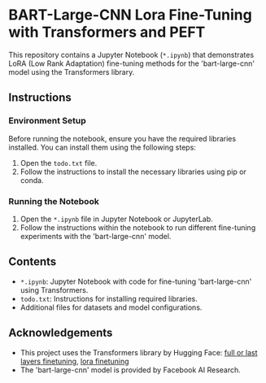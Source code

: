 # BART-Large-CNN Lora Fine-Tuning with Transformers and PEFT

This repository contains a Jupyter Notebook (`*.ipynb`) that demonstrates LoRA (Low Rank Adaptation) fine-tuning methods for the 'bart-large-cnn' model using the Transformers library.

## Instructions

### Environment Setup

Before running the notebook, ensure you have the required libraries installed. You can install them using the following steps:

1. Open the `todo.txt` file.
2. Follow the instructions to install the necessary libraries using pip or conda.

### Running the Notebook

1. Open the `*.ipynb` file in Jupyter Notebook or JupyterLab.
2. Follow the instructions within the notebook to run different fine-tuning experiments with the 'bart-large-cnn' model.

## Contents

- `*.ipynb`: Jupyter Notebook with code for fine-tuning 'bart-large-cnn' using Transformers.
- `todo.txt`: Instructions for installing required libraries.
- Additional files for datasets and model configurations.

## Acknowledgements

- This project uses the Transformers library by Hugging Face: [full or last layers finetuning](https://huggingface.co/doublecringe123/bardt-large-cnn-dialoguesum-booksum), [lora finetuning](https://huggingface.co/doublecringe123/bardt-large-cnn-dialoguesum-booksum-lora)
- The 'bart-large-cnn' model is provided by Facebook AI Research.
